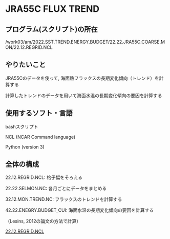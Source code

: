 # JRA55C FLUX TREND

## プログラム(スクリプト)の所在

/work03/am/2022.SST.TREND.ENERGY.BUDGET/22.22.JRA55C.COARSE.MON/22.12.REGRID.NCL



## やりたいこと

JRA55Cのデータを使って, 海面熱フラックスの長期変化傾向（トレンド）を計算する

計算したトレンドのデータを用いて海面水温の長期変化傾向の要因を計算する



## 使用するソフト・言語

bashスクリプト

NCL (NCAR Command language)

Python (version 3)



## 全体の構成

22.12.REGRID.NCL: 格子幅をそろえる

22.22.SELMON.NC: 各月ごとにデータをまとめる

32.12.MON.TREND.NC: フラックスのトレンドを計算する

42.22.ENEGRY.BUDGET_CUI: 海面水温の長期変化傾向の要因を計算する

（Lesins, 2012の論文の方法で計算）



[22.12.REGRID.NCL](./22.12.REGRID.NCL)